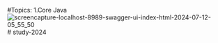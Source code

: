 

#Topics:
1.Core Java
   ![screencapture-localhost-8989-swagger-ui-index-html-2024-07-12-05_55_50](https://github.com/user-attachments/assets/7d7717f2-154c-4f23-8e1a-a31d0d9ed931)# study-2024
